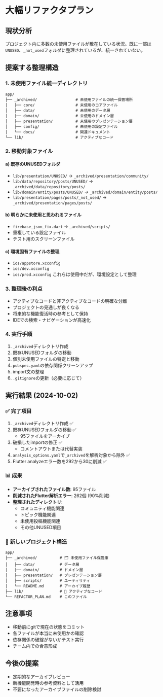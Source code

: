 # 大幅リファクタプラン

## 現状分析
プロジェクト内に多数の未使用ファイルが散在している状況。既に一部は`UNUSED`、`_not_used`フォルダに整理されているが、統一されていない。

## 提案する整理構造

### 1. 未使用ファイル統一ディレクトリ
```
app/
├── _archived/                 # 未使用ファイルの統一保管場所
│   ├── core/                  # 未使用のコアファイル
│   ├── data/                  # 未使用のデータ層
│   ├── domain/                # 未使用のドメイン層
│   ├── presentation/          # 未使用のプレゼンテーション層
│   ├── config/                # 未使用の設定ファイル
│   └── docs/                  # 関連ドキュメント
└── lib/                       # アクティブなコード
```

### 2. 移動対象ファイル

#### a) 既存のUNUSEDフォルダ
- `lib/presentation/UNUSED/` → `_archived/presentation/community/`
- `lib/data/repository/posts/UNUSED/` → `_archived/data/repository/posts/`
- `lib/domain/entity/posts/UNUSED/` → `_archived/domain/entity/posts/`
- `lib/presentation/pages/posts/_not_used/` → `_archived/presentation/pages/posts/`

#### b) 明らかに未使用と思われるファイル
- `firebase_json_fix.dart` → `_archived/scripts/`
- 重複している設定ファイル
- テスト用のスクリーンファイル

#### c) 環境固有ファイルの整理
- `ios/appstore.xcconfig`
- `ios/dev.xcconfig`
- `ios/prod.xcconfig`
これらは使用中だが、環境設定として整理

### 3. 整理後の利点
- アクティブなコードと非アクティブなコードの明確な分離
- プロジェクトの見通しが良くなる
- 将来的な機能復活時の参考として保持
- IDEでの検索・ナビゲーションが高速化

### 4. 実行手順
1. `_archived`ディレクトリ作成
2. 既存UNUSEDフォルダの移動
3. 個別未使用ファイルの特定と移動
4. `pubspec.yaml`の依存関係クリーンアップ
5. import文の整理
6. `.gitignore`の更新（必要に応じて）

## 実行結果 (2024-10-02)

### ✅ 完了項目
1. `_archived`ディレクトリ作成 ✅
2. 既存UNUSEDフォルダの移動 ✅
   - 95ファイルをアーカイブ
3. 破損したimportの修正 ✅
   - コメントアウトまたは代替実装
4. `analysis_options.yaml`で`_archived`を解析対象から除外 ✅
5. Flutter analyzeエラー数を292から30に削減 ✅

### 📊 成果
- **アーカイブされたファイル数**: 95ファイル
- **削減されたFlutter解析エラー**: 262個 (90%削減)
- **整理されたディレクトリ**:
  - コミュニティ機能関連
  - トピック機能関連
  - 未使用投稿機能関連
  - その他UNUSED項目

### 📁 新しいプロジェクト構造
```
app/
├── _archived/          # 🗂️ 未使用ファイル保管庫
│   ├── data/           # データ層
│   ├── domain/         # ドメイン層
│   ├── presentation/   # プレゼンテーション層
│   ├── scripts/        # ユーティリティ
│   └── README.md       # アーカイブ履歴
├── lib/                # 🎯 アクティブなコード
└── REFACTOR_PLAN.md    # このファイル
```

## 注意事項
- 移動前にgitで現在の状態をコミット
- 各ファイルが本当に未使用かの確認
- 依存関係の破綻がないかテスト実行
- チーム内での合意形成

## 今後の提案
- 定期的なアーカイブレビュー
- 新機能開発時の参考資料として活用
- 不要になったアーカイブファイルの削除検討